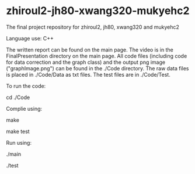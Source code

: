 # zhiroul2-jh80-xwang320-mukyehc2
The final project repository for zhiroul2, jh80, xwang320 and mukyehc2

Language use: C++

The written report can be found on the main page. 
The video is in the FinalPresentation directory on the main page.
All code files (including code for data correction and the graph class) and the output png image ("graphImage.png") can be found in the ./Code directory. The raw data files is placed in ./Code/Data as txt files. The test files are in ./Code/Test. 

To run the code:

cd ./Code

Complie using:

make

make test

Run using:

./main

./test

